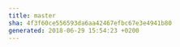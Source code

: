 ```yaml
---
title: master
sha: 4f3f60ce556593da6aa42467efbc67e3e4941b80
generated: 2018-06-29 15:54:23 +0200
---
```

